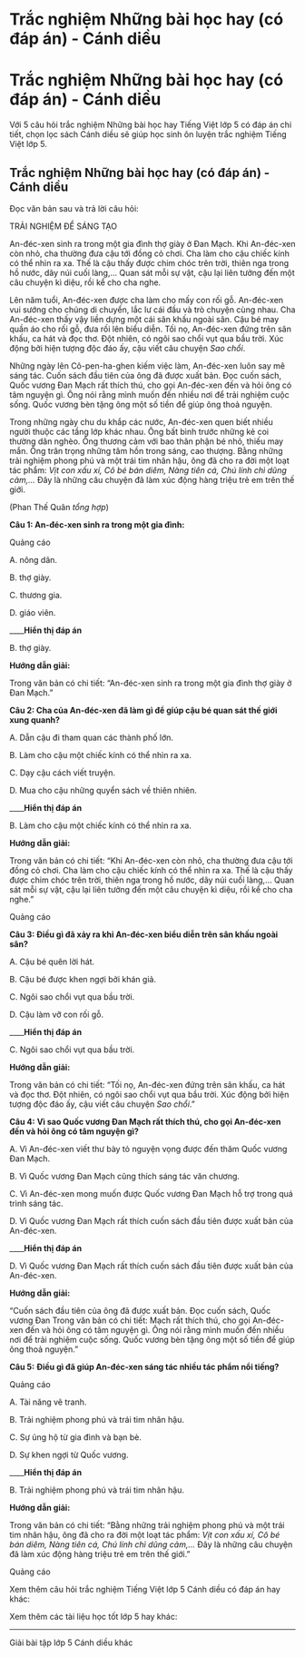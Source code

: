 # Trắc nghiệm Những bài học hay (có đáp án) - Cánh diều

# Trắc nghiệm Những bài học hay (có đáp án) - Cánh diều

Với 5 câu hỏi trắc nghiệm Những bài học hay Tiếng Việt lớp 5 có đáp án chi tiết, chọn lọc sách Cánh diều sẽ giúp học sinh ôn luyện trắc nghiệm Tiếng Việt lớp 5.

## Trắc nghiệm Những bài học hay (có đáp án) - Cánh diều

Đọc văn bản sau và trả lời câu hỏi: 

TRẢI NGHIỆM ĐỂ SÁNG TẠO

An-đéc-xen sinh ra trong một gia đình thợ giày ở Đan Mạch. Khi An-đéc-xen còn nhỏ, cha thường đưa cậu tới đồng cỏ chơi. Cha làm cho cậu chiếc kính có thể nhìn ra xa. Thế là cậu thấy được chim chóc trên trời, thiên nga trong hồ nước, dãy núi cuối làng,... Quan sát mỗi sự vật, cậu lại liên tưởng đến một câu chuyện kì diệu, rồi kể cho cha nghe.

Lên năm tuổi, An-đéc-xen được cha làm cho mấy con rối gỗ. An-đéc-xen vui sướng cho chúng di chuyển, lắc lư cái đầu và trò chuyện cùng nhau. Cha An-đéc-xen thấy vậy liền dựng một cái sân khấu ngoài sân. Cậu bé may quần áo cho rối gỗ, đưa rối lên biểu diễn. Tối nọ, An-đéc-xen đứng trên sân khấu, ca hát và đọc thơ. Đột nhiên, có ngôi sao chổi vụt qua bầu trời. Xúc động bởi hiện tượng độc đáo ấy, cậu viết câu chuyện  _Sao chổi_.

Những ngày lên Cô-pen-ha-ghen kiếm việc làm, An-đéc-xen luôn say mê sáng tác. Cuốn sách đầu tiên của ông đã được xuất bản. Đọc cuốn sách, Quốc vương Đan Mạch rất thích thú, cho gọi An-đéc-xen đến và hỏi ông có tâm nguyện gì. Ông nói rằng mình muốn đến nhiều nơi để trải nghiệm cuộc sống. Quốc vương bèn tặng ông một số tiền để giúp ông thoả nguyện.

Trong những ngày chu du khắp các nước, An-đéc-xen quen biết nhiều người thuộc các tầng lớp khác nhau. Ông bất bình trước những kẻ coi thường dân nghèo. Ông thương cảm với bao thân phận bé nhỏ, thiếu may mắn. Ông trân trọng những tâm hồn trong sáng, cao thượng. Bằng những trải nghiệm phong phú và một trái tim nhân hậu, ông đã cho ra đời một loạt tác phẩm:  _Vịt con xấu xí, Cô bé bán diêm, Nàng tiên cá, Chú lính chì dũng cảm,..._ Đây là những câu chuyện đã làm xúc động hàng triệu trẻ em trên thế giới.

(Phan Thế Quân  _tổng hợp_)

**Câu 1: An-đéc-xen sinh ra trong một gia đình:**

Quảng cáo

A. nông dân.

B. thợ giày.

C. thương gia.

D. giáo viên.

____**Hiển thị đáp án**

B. thợ giày.

**Hướng dẫn giải:**

Trong văn bản có chi tiết: “An-đéc-xen sinh ra trong một gia đình thợ giày ở Đan Mạch.”

**Câu 2: Cha của An-đéc-xen đã làm gì để giúp cậu bé quan sát thế giới xung quanh?**

A. Dẫn cậu đi tham quan các thành phố lớn.

B. Làm cho cậu một chiếc kính có thể nhìn ra xa.

C. Dạy cậu cách viết truyện.

D. Mua cho cậu những quyển sách về thiên nhiên.

____**Hiển thị đáp án**

B. Làm cho cậu một chiếc kính có thể nhìn ra xa.

**Hướng dẫn giải:**

Trong văn bản có chi tiết: “Khi An-đéc-xen còn nhỏ, cha thường đưa cậu tới đồng cỏ chơi. Cha làm cho cậu chiếc kính có thể nhìn ra xa. Thế là cậu thấy được chim chóc trên trời, thiên nga trong hồ nước, dãy núi cuối làng,... Quan sát mỗi sự vật, cậu lại liên tưởng đến một câu chuyện kì diệu, rồi kể cho cha nghe.”

Quảng cáo

**Câu 3: Điều gì đã xảy ra khi An-đéc-xen biểu diễn trên sân khấu ngoài sân?**

A. Cậu bé quên lời hát.

B. Cậu bé được khen ngợi bởi khán giả.

C. Ngôi sao chổi vụt qua bầu trời.

D. Cậu làm vỡ con rối gỗ.

____**Hiển thị đáp án**

C. Ngôi sao chổi vụt qua bầu trời.

**Hướng dẫn giải:**

Trong văn bản có chi tiết: “Tối nọ, An-đéc-xen đứng trên sân khấu, ca hát và đọc thơ. Đột nhiên, có ngôi sao chổi vụt qua bầu trời. Xúc động bởi hiện tượng độc đáo ấy, cậu viết câu chuyện  _Sao chổi_.”

**Câu 4:** **Vì sao Quốc vương Đan Mạch rất thích thú, cho gọi An-đéc-xen đến và hỏi ông có tâm nguyện gì?**

A. Vì An-đéc-xen viết thư bày tỏ nguyện vọng được đến thăm Quốc vương Đan Mạch.

B. Vì Quốc vương Đan Mạch cũng thích sáng tác văn chương.

C. Vì An-đéc-xen mong muốn được Quốc vương Đan Mạch hỗ trợ trong quá trình sáng tác.

D. Vì Quốc vương Đan Mạch rất thích cuốn sách đầu tiên được xuất bản của An-đéc-xen.

____**Hiển thị đáp án**

D. Vì Quốc vương Đan Mạch rất thích cuốn sách đầu tiên được xuất bản của An-đéc-xen.

**Hướng dẫn giải:**

“Cuốn sách đầu tiên của ông đã được xuất bản. Đọc cuốn sách, Quốc vương Đan Trong văn bản có chi tiết: Mạch rất thích thú, cho gọi An-đéc-xen đến và hỏi ông có tâm nguyện gì. Ông nói rằng mình muốn đến nhiều nơi để trải nghiệm cuộc sống. Quốc vương bèn tặng ông một số tiền để giúp ông thoả nguyện.”

**Câu 5:** **Điều gì đã giúp An-đéc-xen sáng tác nhiều tác phẩm nổi tiếng?**

Quảng cáo

A. Tài năng vẽ tranh.

B. Trải nghiệm phong phú và trái tim nhân hậu.

C. Sự ủng hộ từ gia đình và bạn bè.

D. Sự khen ngợi từ Quốc vương.

____**Hiển thị đáp án**

B. Trải nghiệm phong phú và trái tim nhân hậu.

**Hướng dẫn giải:**

Trong văn bản có chi tiết: “Bằng những trải nghiệm phong phú và một trái tim nhân hậu, ông đã cho ra đời một loạt tác phẩm:  _Vịt con xấu xí, Cô bé bán diêm, Nàng tiên cá, Chú lính chì dũng cảm,..._ Đây là những câu chuyện đã làm xúc động hàng triệu trẻ em trên thế giới.”

Quảng cáo

Xem thêm câu hỏi trắc nghiệm Tiếng Việt lớp 5 Cánh diều có đáp án hay khác:

Xem thêm các tài liệu học tốt lớp 5 hay khác:

* * *

Giải bài tập lớp 5 Cánh diều khác
